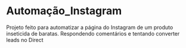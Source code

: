# Automação_Instagram
Projeto feito para automatizar a página do Instagram de um produto inseticida de baratas. Respondendo comentários e tentando converter leads no Direct
